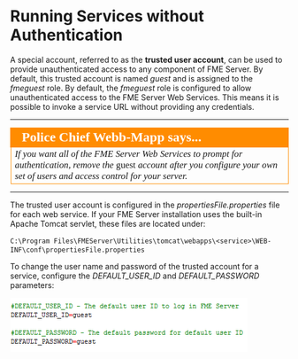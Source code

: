 # Running Services without Authentication #

A special account, referred to as the **trusted user account**, can be used to provide unauthenticated access to any component of FME Server. By default, this trusted account is named *guest* and is assigned to the *fmeguest* role. By default, the *fmeguest* role is configured to allow unauthenticated access to the FME Server Web Services. This means it is possible to invoke a service URL without providing any credentials.

---

<!--Police Chief Webb-Mapp Says Section-->

<table style="border-spacing: 0px">
<tr>
<td style="vertical-align:middle;background-color:darkorange;border: 2px solid darkorange">
<i class="fa fa-quote-left fa-lg fa-pull-left fa-fw" style="color:white;padding-right: 12px;vertical-align:text-top"></i>
<span style="color:white;font-size:x-large;font-weight: bold;font-family:serif">Police Chief Webb-Mapp says...</span>
</td>
</tr>

<tr>
<td style="border: 1px solid darkorange">
<span style="font-family:serif; font-style:italic; font-size:larger">
If you want all of the FME Server Web Services to prompt for authentication, remove the </span><span style="font-family:serif; font-style:bold; font-size:larger">guest </span><span style="font-family:serif; font-style:italic; font-size:larger">account after you configure your own set of users and access control for your server.
</span>
</td>
</tr>
</table>

---

The trusted user account is configured in the *propertiesFile.properties* file for each web service. If your FME Server installation uses the built-in Apache Tomcat servlet, these files are located under:

	C:\Program Files\FMEServer\Utilities\tomcat\webapps\<service>\WEB-INF\conf\propertiesFile.properties

To change the user name and password of the trusted account for a service, configure the *DEFAULT\_USER\_ID* and *DEFAULT\_PASSWORD* parameters:

![](./Images/3.001.TrustedUserAccount.png)
